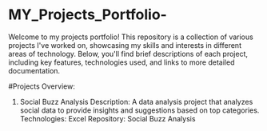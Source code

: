 # MY_Projects_Portfolio-
Welcome to my projects portfolio! This repository is a collection of various projects I've worked on, showcasing my skills and interests in different areas of technology. 
Below, you'll find brief descriptions of each project, including key features, technologies used, and links to more detailed documentation.

#Projects Overview:

1) Social Buzz Analysis
   Description: A data analysis project that analyzes social data to provide insights and suggestions based on top categories.
   Technologies: Excel
   Repository: Social Buzz Analysis
